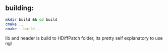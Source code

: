 ## building:

```bash
mkdir build && cd build
cmake ..
cmake --build .
```

lib and header is build to HDiffPatch folder, its pretty self explanatory to use ngl
